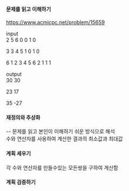 #### 문제를 읽고 이해하기
https://www.acmicpc.net/problem/15659

input</br>
2
5 6
0 0 1 0

3
3 4 5
1 0 1 0

6
1 2 3 4 5 6
2 1 1 1

output</br>
30
30

23
17

35
-27

#### 재정의와 추상화<br>
-- 문제를 읽고 본인이 이해하기 쉬운 방식으로 해석<br>
수와 연산자를 사용하여 계산한 결과의 최소값과 최대값

#### 계획 세우기<br>
각 수와 연산자를 만들수있는 모든쌍을 구하여 계산함

#### 계획 검증하기
